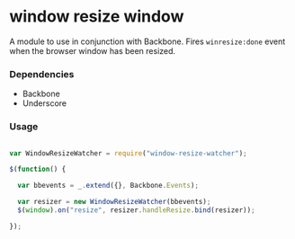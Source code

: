 # window resize window

A module to use in conjunction with Backbone. Fires `winresize:done` event when the browser window has been resized.

### Dependencies

* Backbone
* Underscore

### Usage

```JavaScript

var WindowResizeWatcher = require("window-resize-watcher");

$(function() {

  var bbevents = _.extend({}, Backbone.Events);

  var resizer = new WindowResizeWatcher(bbevents);
  $(window).on("resize", resizer.handleResize.bind(resizer));

});
```
